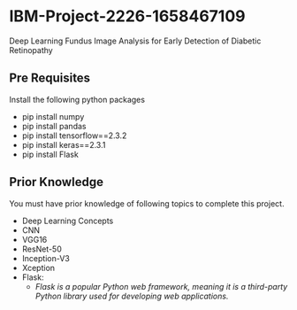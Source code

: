# IBM-Project-2226-1658467109
Deep Learning Fundus Image Analysis for Early Detection of Diabetic Retinopathy

## Pre Requisites
Install the following python packages
  * pip install numpy
  * pip install pandas
  * pip install tensorflow==2.3.2
  * pip install keras==2.3.1
  * pip install Flask

## Prior Knowledge
You must have prior knowledge of following topics to complete this project.
  * Deep Learning Concepts 
  * CNN
  * VGG16
  * ResNet-50
  * Inception-V3
  * Xception
  * Flask: 
    *  *Flask is a popular Python web framework, meaning it is a third-party Python library used for developing web applications.*
